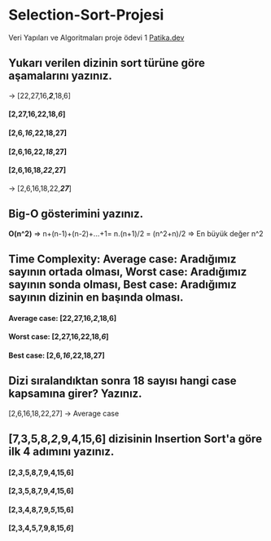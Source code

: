 # Selection-Sort-Projesi
Veri Yapıları ve Algoritmaları proje ödevi 1
[Patika.dev](www.patika.dev)

## Yukarı verilen dizinin sort türüne göre aşamalarını yazınız.

-> [22,27,16,***2***,18,6]
#### [2,27,16,22,18,*6*]
#### [2,6,*16*,22,18,27]
#### [2,6,16,22,*18*,27]
#### [2,6,16,18,*22*,27]
-> [2,6,16,18,22,***27***]

## Big-O gösterimini yazınız.

**O(n^2)** => n+(n-1)+(n-2)+...+1= n.(n+1)/2 = (n^2+n)/2 => En büyük değer n^2 

## Time Complexity: Average case: Aradığımız sayının ortada olması, Worst case: Aradığımız sayının sonda olması, Best case: Aradığımız sayının dizinin en başında olması.

#### Average case: [22,27,16,***2***,18,6] 
#### Worst case: [2,27,16,22,18,***6***] 
#### Best case: [2,6,***16***,22,18,27]

## Dizi sıralandıktan sonra 18 sayısı hangi case kapsamına girer? Yazınız.

 [2,6,16,18,22,27] -> Average case
 
## [7,3,5,8,*2*,9,4,15,6] dizisinin Insertion Sort'a göre ilk 4 adımını yazınız.

#### [2,*3*,5,8,7,9,4,15,6]
#### [2,3,5,8,7,9,*4*,15,6]
#### [2,3,4,8,7,9,*5*,15,6]
#### [2,3,4,5,7,9,8,15,*6*]

